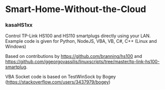 # Smart-Home-Without-the-Cloud
### kasaHS1xx
Control TP-Link HS100 and HS110 smartplugs directly using your LAN. Example code is given for Python, NodeJS, VBA, VB, C#, C++ (Linux and Windows)

Based on contributions by https://github.com/branning/hs100 and https://github.com/ggeorgovassilis/linuxscripts/tree/master/tp-link-hs100-smartplug.

VBA Socket code is based on TestWinSock by Bogey (https://stackoverflow.com/users/3437979/bogey)
